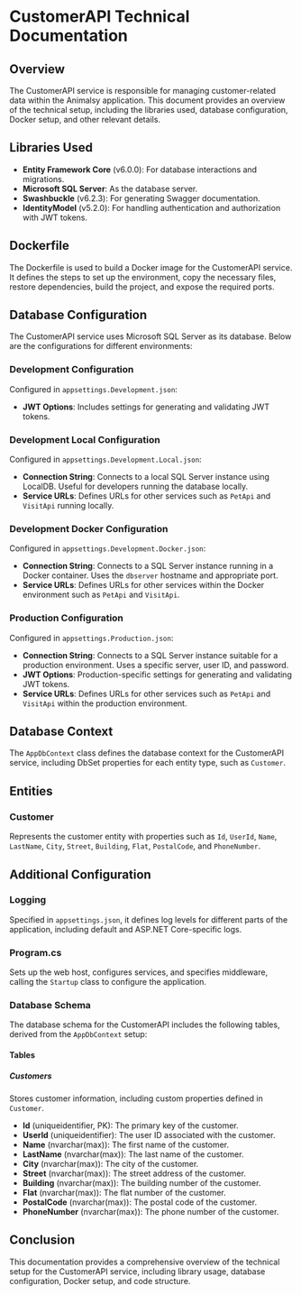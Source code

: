 # CustomerAPI Technical Documentation

## Overview

The CustomerAPI service is responsible for managing customer-related data within the Animalsy application. This document provides an overview of the technical setup, including the libraries used, database configuration, Docker setup, and other relevant details.

## Libraries Used

- **Entity Framework Core** (v6.0.0): For database interactions and migrations.
- **Microsoft SQL Server**: As the database server.
- **Swashbuckle** (v6.2.3): For generating Swagger documentation.
- **IdentityModel** (v5.2.0): For handling authentication and authorization with JWT tokens.

## Dockerfile

The Dockerfile is used to build a Docker image for the CustomerAPI service. It defines the steps to set up the environment, copy the necessary files, restore dependencies, build the project, and expose the required ports.

## Database Configuration

The CustomerAPI service uses Microsoft SQL Server as its database. Below are the configurations for different environments:

### Development Configuration

Configured in `appsettings.Development.json`:

- **JWT Options**: Includes settings for generating and validating JWT tokens.

### Development Local Configuration

Configured in `appsettings.Development.Local.json`:

- **Connection String**: Connects to a local SQL Server instance using LocalDB. Useful for developers running the database locally.
- **Service URLs**: Defines URLs for other services such as `PetApi` and `VisitApi` running locally.

### Development Docker Configuration

Configured in `appsettings.Development.Docker.json`:

- **Connection String**: Connects to a SQL Server instance running in a Docker container. Uses the `dbserver` hostname and appropriate port.
- **Service URLs**: Defines URLs for other services within the Docker environment such as `PetApi` and `VisitApi`.

### Production Configuration

Configured in `appsettings.Production.json`:

- **Connection String**: Connects to a SQL Server instance suitable for a production environment. Uses a specific server, user ID, and password.
- **JWT Options**: Production-specific settings for generating and validating JWT tokens.
- **Service URLs**: Defines URLs for other services such as `PetApi` and `VisitApi` within the production environment.

## Database Context

The `AppDbContext` class defines the database context for the CustomerAPI service, including DbSet properties for each entity type, such as `Customer`.

## Entities

### Customer

Represents the customer entity with properties such as `Id`, `UserId`, `Name`, `LastName`, `City`, `Street`, `Building`, `Flat`, `PostalCode`, and `PhoneNumber`.

## Additional Configuration

### Logging

Specified in `appsettings.json`, it defines log levels for different parts of the application, including default and ASP.NET Core-specific logs.

### Program.cs

Sets up the web host, configures services, and specifies middleware, calling the `Startup` class to configure the application.

### Database Schema

The database schema for the CustomerAPI includes the following tables, derived from the `AppDbContext` setup:

#### Tables

##### Customers

Stores customer information, including custom properties defined in `Customer`.

- **Id** (uniqueidentifier, PK): The primary key of the customer.
- **UserId** (uniqueidentifier): The user ID associated with the customer.
- **Name** (nvarchar(max)): The first name of the customer.
- **LastName** (nvarchar(max)): The last name of the customer.
- **City** (nvarchar(max)): The city of the customer.
- **Street** (nvarchar(max)): The street address of the customer.
- **Building** (nvarchar(max)): The building number of the customer.
- **Flat** (nvarchar(max)): The flat number of the customer.
- **PostalCode** (nvarchar(max)): The postal code of the customer.
- **PhoneNumber** (nvarchar(max)): The phone number of the customer.

## Conclusion

This documentation provides a comprehensive overview of the technical setup for the CustomerAPI service, including library usage, database configuration, Docker setup, and code structure.
